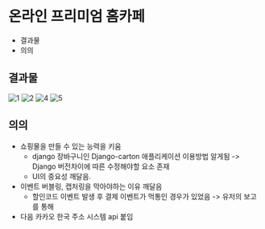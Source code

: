 # 온라인 프리미엄 홈카페 
* 결과물
* 의의


## 결과물
![1](https://user-images.githubusercontent.com/35883056/53281183-b3403700-3767-11e9-8f0e-bef61d90eb8e.PNG)
![2](https://user-images.githubusercontent.com/35883056/53281200-fc908680-3767-11e9-914a-55119d809bdf.PNG)
![4](https://user-images.githubusercontent.com/35883056/53281203-03b79480-3768-11e9-9843-24a6526ba009.PNG)
![5](https://user-images.githubusercontent.com/35883056/53281204-09ad7580-3768-11e9-81b1-9afc85bb6315.PNG)

## 의의
* 쇼핑물을 만들 수 있는 능력을 키움 
  * django 장바구니인 Django-carton 애플리케이션 이용방법 알게됨 -> Django 버전차이에 따른 수정해야할 요소 존재
  * UI의 중요성 깨달음. 
* 이벤트 버블링, 캡처링을 막아야하는 이유 깨달음
  * 할인코드 이벤트 발생 후 결제 이벤트가 먹통인 경우가 있었음 -> 유저의 보고를 통해 
* 다음 카카오 한국 주소 시스템 api 붙임
